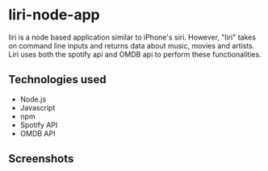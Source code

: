 # liri-node-app

liri is a node based application similar to iPhone's siri. However, "liri" takes on command line inputs and returns data about music, movies
and artists. Liri uses both the spotify api and OMDB api to perform these functionalities. 

## Technologies used 

- Node.js
- Javascript 
- npm
- Spotify API
- OMDB API 

## Screenshots 





